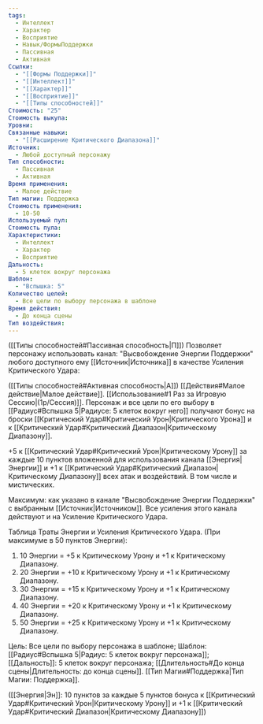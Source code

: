 ```yaml
---
tags:
  - Интеллект
  - Характер
  - Восприятие
  - Навык/ФормыПоддержки
  - Пассивная
  - Активная
Ссылки:
  - "[[Формы Поддержки]]"
  - "[[Интеллект]]"
  - "[[Характер]]"
  - "[[Восприятие]]"
  - "[[Типы способностей]]"
Стоимость: "25"
Стоимость выкупа: 
Уровни: 
Связанные навыки:
  - "[[Расширение Критического Диапазона]]"
Источник:
  - Любой доступный персонажу
Тип способности:
  - Пассивная
  - Активная
Время применения:
  - Малое действие
Тип магии: Поддержка
Стоимость применения:
  - 10-50
Используемый пул: 
Стоимость пула: 
Характеристики:
  - Интеллект
  - Характер
  - Восприятие
Дальность:
  - 5 клеток вокруг персонажа
Шаблон:
  - "Вспышка: 5"
Количество целей:
  - Все цели по выбору персонажа в шаблоне
Время действия:
  - До конца сцены
Тип воздействия:
---
```

([[Типы способностей#Пассивная способность|П]]) Позволяет персонажу использовать канал: "Высвобождение Энергии Поддержки" любого доступного ему [[Источник|Источника]] в качестве Усиления Критического Удара:

([[Типы способностей#Активная способность|А]]) [[Действия#Малое действие|Малое действие]]. [[Использование#1 Раз за Игровую Сессию|(1р/Сессия)]]. Персонаж и все цели по его выбору в [[Радиус#Вспышка 5|Радиусе: 5 клеток вокруг него]] получают бонус на броски [[Критический Удар#Критический Урон|Критического Урона]] и к [[Критический Удар#Критический Диапазон|Критическому Диапазону]].

+5 к [[Критический Удар#Критический Урон|Критическому Урону]] за каждые 10 пунктов вложенной для использования канала [[Энергия|Энергии]] и +1 к [[Критический Удар#Критический Диапазон|Критическому Диапазону]] всех атак и воздействий. В том числе и мистических. 
 
Максимум: как указано в канале "Высвобождение Энергии Поддержки" с выбранным [[Источник|Источником]]. Все усиления этого канала действуют и на Усиление Критического Удара.

Таблица Траты Энергии и Усиления Критического Удара.
(При максимуме в 50 пунктов Энергии):

1. 10 Энергии = +5 к Критическому Урону и +1 к Критическому Диапазону.
2. 20 Энергии = +10 к Критическому Урону и +1 к Критическому Диапазону.
3. 30 Энергии = +15 к Критическому Урону и +1 к Критическому Диапазону.
4. 40 Энергии = +20 к Критическому Урону и +1 к Критическому Диапазону.
5. 50 Энергии = +25 к Критическому Урону и +1 к Критическому Диапазону.

Цель: Все цели по выбору персонажа в шаблоне; Шаблон: [[Радиус#Вспышка 5|Радиус: 5 клеток вокруг персонажа]]; [[Дальность]]: 5 клеток вокруг персонажа; [[Длительность#До конца сцены|Длительность: до конца сцены]]. [[Тип Магии#Поддержка|Тип Магии: Поддержка]].

([[Энергия|Эн]]: 10 пунктов за каждые 5 пунктов бонуса к [[Критический Удар#Критический Урон|Критическому Урону]] и +1 к [[Критический Удар#Критический Диапазон|Критическому Диапазону]])